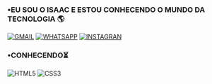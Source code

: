### •EU SOU O ISAAC E ESTOU CONHECENDO O MUNDO DA TECNOLOGIA 🌎

[![GMAIL](https://img.shields.io/badge/Gmail-D14836?style=for-the-badge&logo=gmail&logoColor=white)](mailto:issacn81@gmail.com?subject=issacn81@gmail.com&body=issacn81@gmail.com)
[![WHATSAPP](https://img.shields.io/badge/WhatsApp-25D366?style=for-the-badge&logo=whatsapp&logoColor=white)](https://w.app/wUTLcE)
[![INSTAGRAN](https://img.shields.io/badge/Instagram-E4405F?style=for-the-badge&logo=instagram&logoColor=white)](https://ig.me/m/FERREIRA_NV013)

### •CONHECENDO⏳

![HTML5](https://img.shields.io/badge/HTML5-E34F26?style=for-the-badge&logo=html5&logoColor=white)
![CSS3](https://img.shields.io/badge/CSS3-1572B6?style=for-the-badge&logo=css3&logoColor=white)